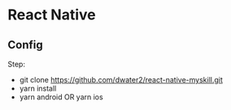 # React Native

## Config

Step:

* git clone https://github.com/dwater2/react-native-myskill.git
* yarn install
* yarn android OR yarn ios
